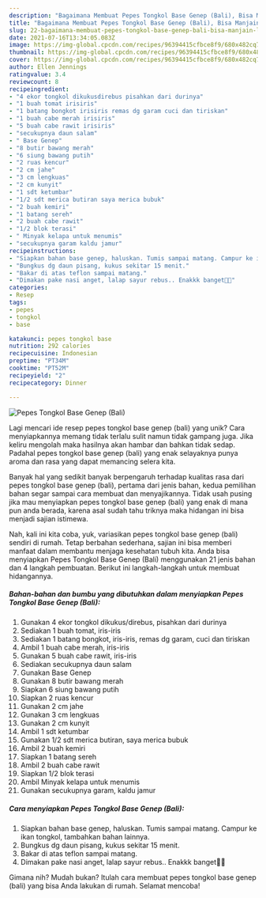 ```yaml
---
description: "Bagaimana Membuat Pepes Tongkol Base Genep (Bali), Bisa Manjain Lidah"
title: "Bagaimana Membuat Pepes Tongkol Base Genep (Bali), Bisa Manjain Lidah"
slug: 22-bagaimana-membuat-pepes-tongkol-base-genep-bali-bisa-manjain-lidah
date: 2021-07-16T13:34:05.083Z
image: https://img-global.cpcdn.com/recipes/96394415cfbce8f9/680x482cq70/pepes-tongkol-base-genep-bali-foto-resep-utama.jpg
thumbnail: https://img-global.cpcdn.com/recipes/96394415cfbce8f9/680x482cq70/pepes-tongkol-base-genep-bali-foto-resep-utama.jpg
cover: https://img-global.cpcdn.com/recipes/96394415cfbce8f9/680x482cq70/pepes-tongkol-base-genep-bali-foto-resep-utama.jpg
author: Ellen Jennings
ratingvalue: 3.4
reviewcount: 8
recipeingredient:
- "4 ekor tongkol dikukusdirebus pisahkan dari durinya"
- "1 buah tomat irisiris"
- "1 batang bongkot irisiris remas dg garam cuci dan tiriskan"
- "1 buah cabe merah irisiris"
- "5 buah cabe rawit irisiris"
- "secukupnya daun salam"
- " Base Genep"
- "8 butir bawang merah"
- "6 siung bawang putih"
- "2 ruas kencur"
- "2 cm jahe"
- "3 cm lengkuas"
- "2 cm kunyit"
- "1 sdt ketumbar"
- "1/2 sdt merica butiran saya merica bubuk"
- "2 buah kemiri"
- "1 batang sereh"
- "2 buah cabe rawit"
- "1/2 blok terasi"
- " Minyak kelapa untuk menumis"
- "secukupnya garam kaldu jamur"
recipeinstructions:
- "Siapkan bahan base genep, haluskan. Tumis sampai matang. Campur ke ikan tongkol, tambahkan bahan lainnya."
- "Bungkus dg daun pisang, kukus sekitar 15 menit."
- "Bakar di atas teflon sampai matang."
- "Dimakan pake nasi anget, lalap sayur rebus.. Enakkk banget🤤🤤"
categories:
- Resep
tags:
- pepes
- tongkol
- base

katakunci: pepes tongkol base 
nutrition: 292 calories
recipecuisine: Indonesian
preptime: "PT34M"
cooktime: "PT52M"
recipeyield: "2"
recipecategory: Dinner

---
```



![Pepes Tongkol Base Genep (Bali)](https://img-global.cpcdn.com/recipes/96394415cfbce8f9/680x482cq70/pepes-tongkol-base-genep-bali-foto-resep-utama.jpg)

Lagi mencari ide resep pepes tongkol base genep (bali) yang unik? Cara menyiapkannya memang tidak terlalu sulit namun tidak gampang juga. Jika keliru mengolah maka hasilnya akan hambar dan bahkan tidak sedap. Padahal pepes tongkol base genep (bali) yang enak selayaknya punya aroma dan rasa yang dapat memancing selera kita.



Banyak hal yang sedikit banyak berpengaruh terhadap kualitas rasa dari pepes tongkol base genep (bali), pertama dari jenis bahan, kedua pemilihan bahan segar sampai cara membuat dan menyajikannya. Tidak usah pusing jika mau menyiapkan pepes tongkol base genep (bali) yang enak di mana pun anda berada, karena asal sudah tahu triknya maka hidangan ini bisa menjadi sajian istimewa.


Nah, kali ini kita coba, yuk, variasikan pepes tongkol base genep (bali) sendiri di rumah. Tetap berbahan sederhana, sajian ini bisa memberi manfaat dalam membantu menjaga kesehatan tubuh kita. Anda bisa menyiapkan Pepes Tongkol Base Genep (Bali) menggunakan 21 jenis bahan dan 4 langkah pembuatan. Berikut ini langkah-langkah untuk membuat hidangannya.

<!--inarticleads1-->

##### Bahan-bahan dan bumbu yang dibutuhkan dalam menyiapkan Pepes Tongkol Base Genep (Bali):

1. Gunakan 4 ekor tongkol dikukus/direbus, pisahkan dari durinya
1. Sediakan 1 buah tomat, iris-iris
1. Sediakan 1 batang bongkot, iris-iris, remas dg garam, cuci dan tiriskan
1. Ambil 1 buah cabe merah, iris-iris
1. Gunakan 5 buah cabe rawit, iris-iris
1. Sediakan secukupnya daun salam
1. Gunakan  Base Genep
1. Gunakan 8 butir bawang merah
1. Siapkan 6 siung bawang putih
1. Siapkan 2 ruas kencur
1. Gunakan 2 cm jahe
1. Gunakan 3 cm lengkuas
1. Gunakan 2 cm kunyit
1. Ambil 1 sdt ketumbar
1. Gunakan 1/2 sdt merica butiran, saya merica bubuk
1. Ambil 2 buah kemiri
1. Siapkan 1 batang sereh
1. Ambil 2 buah cabe rawit
1. Siapkan 1/2 blok terasi
1. Ambil  Minyak kelapa untuk menumis
1. Gunakan secukupnya garam, kaldu jamur




<!--inarticleads2-->

##### Cara menyiapkan Pepes Tongkol Base Genep (Bali):

1. Siapkan bahan base genep, haluskan. Tumis sampai matang. Campur ke ikan tongkol, tambahkan bahan lainnya.
1. Bungkus dg daun pisang, kukus sekitar 15 menit.
1. Bakar di atas teflon sampai matang.
1. Dimakan pake nasi anget, lalap sayur rebus.. Enakkk banget🤤🤤




Gimana nih? Mudah bukan? Itulah cara membuat pepes tongkol base genep (bali) yang bisa Anda lakukan di rumah. Selamat mencoba!
